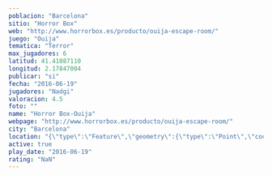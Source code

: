 ```yaml
---
poblacion: "Barcelona"
sitio: "Horror Box"
web: "http://www.horrorbox.es/producto/ouija-escape-room/"
juego: "Ouija"
tematica: "Terror"
max_jugadores: 6
latitud: 41.41087110
longitud: 2.17847004
publicar: "si"
fecha: "2016-06-19"
jugadores: "Nadgi"
valoracion: 4.5
foto: ""
name: "Horror Box-Ouija"
webpage: "http://www.horrorbox.es/producto/ouija-escape-room/"
city: "Barcelona"
location: "{\"type\":\"Feature\",\"geometry\":{\"type\":\"Point\",\"coordinates\":[2.17847004,41.4108711]}}"
active: true
play_date: "2016-06-19"
rating: "NaN"
---
```


